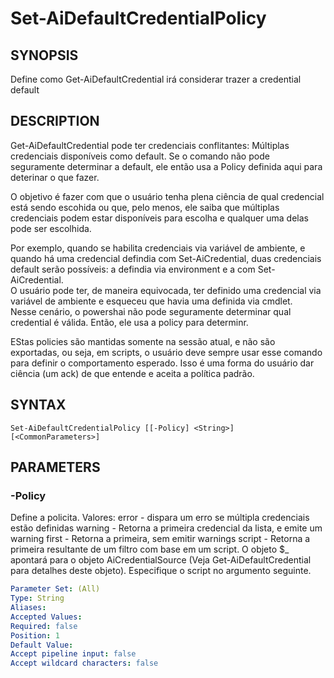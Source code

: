 ﻿---
external help file: powershai-help.xml
schema: 2.0.0
powershai: true
---

# Set-AiDefaultCredentialPolicy

## SYNOPSIS <!--!= @#Synop !-->
Define como Get-AiDefaultCredential irá considerar trazer a credential default

## DESCRIPTION <!--!= @#Desc !-->
Get-AiDefaultCredential pode ter credenciais conflitantes: Múltiplas credenciais disponíveis como default. 
Se o comando não pode seguramente determinar a default, ele então usa a Policy definida aqui para deterinar o que fazer.  

O objetivo é fazer com que o usuário tenha plena ciência de qual credencial está sendo escohida ou que, pelo menos, ele saiba que múltiplas credenciais podem estar disponíveis para escolha e qualquer uma delas pode ser escolhida.

Por exemplo, quando se habilita credenciais via variável de ambiente, e quando há uma credencial defindia com Set-AiCredential, duas credenciais default serão possíveis: a defindia via environment e a com Set-AiCredential.  
O usuário pode ter, de maneira equivocada, ter definido uma credencial via variável de ambiente e esqueceu que  havia uma definida via cmdlet.  
Nesse cenário, o powershai não pode seguramente determinar qual credential é válida. Então, ele usa a policy para determinr.

EStas policies são mantidas somente na sessão atual, e não são exportadas, ou seja, em scripts, o usuário deve sempre usar esse comando para definir o comportamento esperado. Isso é uma forma do usuário dar ciência (um ack) de que entende e aceita a política padrão.

## SYNTAX <!--!= @#Syntax !-->

```
Set-AiDefaultCredentialPolicy [[-Policy] <String>] [<CommonParameters>]
```

## PARAMETERS <!--!= @#Params !-->

### -Policy
Define a policita. Valores:
	error 		- dispara um erro se múltipla credenciais estão definidas 
	warning 	- Retorna a primeira credencial da lista, e emite um warning 
	first 		- Retorna a primeira, sem emitir warnings
	script 		- Retorna a primeira resultante de um filtro com base em um script. O objeto $_ apontará para o objeto AiCredentialSource (Veja Get-AiDefaultCredential para detalhes deste objeto). Especifique o script no argumento seguinte.

```yml
Parameter Set: (All)
Type: String
Aliases: 
Accepted Values: 
Required: false
Position: 1
Default Value: 
Accept pipeline input: false
Accept wildcard characters: false
```